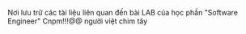 Nơi lưu trữ các tài liệu liên quan đến bài LAB của học phần "Software Engineer"
Cnpm!!!@@
người việt chim tây